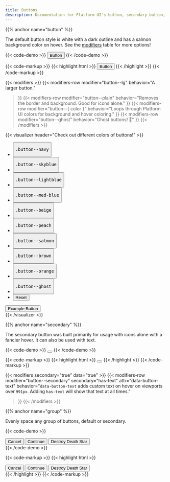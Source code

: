 ```yaml
---
title: Buttons
description: Documentation for Platform UI's button, secondary button, and button group components.
---
```

{{% anchor name="button" %}}

The default button style is white with a dark outline and has a salmon background color on hover. See the [modifiers](#modifiers) table for more options!


{{< code-demo >}}
<button class="button">Button</button>
{{< /code-demo >}}

{{< code-markup >}}
{{< highlight html >}}
<button class="button">Button</button>
{{< /highlight >}} 
{{< /code-markup >}}

{{< modifiers >}}
{{< modifiers-row 
  modifier="button--lg"
  behavior="A larger button." 
>}}
{{< modifiers-row 
  modifier="button--plain"
  behavior="Removes the border and background. Good for icons alone." 
>}}
{{< modifiers-row 
  modifier="button--{ color }"
  behavior="Loops through Platform UI colors for background and hover coloring." 
>}}
{{< modifiers-row 
  modifier="button--ghost"
  behavior="Ghost buttons! 👻"
>}}
{{< /modifiers >}}

{{< visualizer header="Check out different colors of buttons!" >}}
<div class="actions block">
  <ul class="list">
    <li>
      <button class="button" data-example-elements="button--navy">
        <pre>.button--navy</pre>
      </button>
    </li>
    <li>
      <button class="button" data-example-elements="button--skyblue">
        <pre>.button--skyblue</pre>
      </button>
    </li>
    <li>
      <button class="button" data-example-elements="button--lightblue">
        <pre>.button--lightblue</pre>
      </button>
    </li>
    <li>
      <button class="button" data-example-elements="button--med-blue">
        <pre>.button--med-blue</pre>
      </button>
    </li>
    <li>
      <button class="button" data-example-elements="button--beige">
        <pre>.button--beige</pre>
      </button>
    </li>
    <li>
      <button class="button" data-example-elements="button--peach">
        <pre>.button--peach</pre>
      </button>
    </li>
    <li>
      <button class="button" data-example-elements="button--salmon">
        <pre>.button--salmon</pre>
      </button>
    </li>
    <li>
      <button class="button" data-example-elements="button--brown">
        <pre>.button--brown</pre>
      </button>
    </li>
    <li>
      <button class="button" data-example-elements="button--orange">
        <pre>.button--orange</pre>
      </button>
    </li>
    <li>
      <button class="button" data-example-elements="button--ghost text--white">
        <pre>.button--ghost</pre>
      </button>
    </li>
    <li>
      <button class="button button--salmon text--white" data-reset="true">
        Reset
      </button>
    </li>
  </ul>
</div>
<div class="results rounded-2 block background--dark p-3" data-default-class="flex flex--center-content">
  <button class="button">
    Example Button
  </button>
</div>
{{< /visualizer >}}

{{% anchor name="secondary" %}}

The secondary button was built primarily for usage with icons alone with a fancier hover. It can also be used with text.

{{< code-demo >}}
<button class="button button--secondary"><i class="pi-download"></i></button>
{{< /code-demo >}}

{{< code-markup >}}
{{< highlight html >}}
<button class="button button--secondary"><i class="pi-download"></i></button>
{{< /highlight >}} 
{{< /code-markup >}}

{{< modifiers secondary="true" data="true" >}}
{{< modifiers-row 
  modifier="button--secondary"
  secondary="has-text"
  attr="data-button-text"
  behavior="`data-button-text` adds custom text on hover on viewports over `991px`. Adding `has-text` will show that text at all times."
>}}
{{< /modifiers >}}

{{% anchor name="group" %}}

Evenly space any group of buttons, default or secondary.

{{< code-demo >}}
<div class="button-group">
  <button class="button">Cancel</button>
  <button class="button">Continue</button>
  <button class="button">Destroy Death Star</button>
</div>
{{< /code-demo >}}

{{< code-markup >}}
{{< highlight html >}}
<div class="button-group">
  <button class="button">Cancel</button>
  <button class="button">Continue</button>
  <button class="button">Destroy Death Star</button>
</div>
{{< /highlight >}} 
{{< /code-markup >}}
